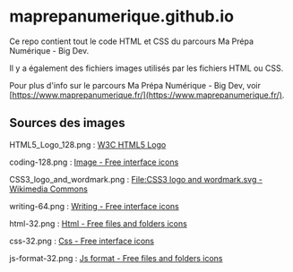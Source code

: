 #  maprepanumerique.github.io

Ce repo contient tout le code HTML et CSS du parcours Ma Prépa Numérique - Big Dev.

Il y a également des fichiers images utilisés par les fichiers HTML ou CSS.

Pour plus d'info sur le parcours Ma Prépa Numérique - Big Dev, voir [https://www.maprepanumerique.fr/](https://www.maprepanumerique.fr/).

## Sources des images

HTML5_Logo_128.png : [W3C HTML5 Logo](https://www.w3.org/html/logo/)

coding-128.png : [Image - Free interface icons](https://www.flaticon.com/free-icon/coding_644596)

CSS3_logo_and_wordmark.png : [File:CSS3 logo and wordmark.svg - Wikimedia Commons](https://commons.wikimedia.org/wiki/File:CSS3_logo_and_wordmark.svg)

writing-64.png : [Writing - Free interface icons](https://www.flaticon.com/free-icon/writing_2518068)

html-32.png : [Html - Free files and folders icons](https://www.flaticon.com/free-icon/html_2305978)

css-32.png : [Css - Free interface icons](https://www.flaticon.com/free-icon/css_136445)

js-format-32.png : [Js format - Free files and folders icons](https://www.flaticon.com/free-icon/js-format_2305997)
